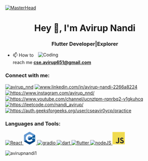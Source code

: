 [![MasterHead](https://thumbs.gfycat.com/CircularFlakyLadybird-max-1mb.gif)](https://AvirupN.io)

<h1 align="center">Hey 👋, I'm Avirup Nandi</h1>
<h3 align="center">Flutter Developer|Explorer</h3>

<img align="right" alt="Coding" width="400" src="https://miro.medium.com/max/1360/1*zVnWJtyGOX_kUIDm6ccCfQ.gif">

- 📫 How to reach me **cse.avirup651@gmail.com**

<h3 align="left">Connect with me:</h3>
<p align="left">
<a href="https://twitter.com/avirup_nnd" target="blank"><img align="center" src="https://raw.githubusercontent.com/rahuldkjain/github-profile-readme-generator/master/src/images/icons/Social/twitter.svg" alt="avirup_nnd" height="30" width="40" /></a>
<a href="https://linkedin.com/in/www.linkedin.com/in/avirup-nandi-2266a8224" target="blank"><img align="center" src="https://raw.githubusercontent.com/rahuldkjain/github-profile-readme-generator/master/src/images/icons/Social/linked-in-alt.svg" alt="www.linkedin.com/in/avirup-nandi-2266a8224" height="30" width="40" /></a>
<a href="https://instagram.com/https://www.instagram.com/avirup_nnd/" target="blank"><img align="center" src="https://raw.githubusercontent.com/rahuldkjain/github-profile-readme-generator/master/src/images/icons/Social/instagram.svg" alt="https://www.instagram.com/avirup_nnd/" height="30" width="40" /></a>
<a href="https://www.youtube.com/@avirup_nnd" target="blank"><img align="center" src="https://raw.githubusercontent.com/rahuldkjain/github-profile-readme-generator/master/src/images/icons/Social/youtube.svg" alt="https://www.youtube.com/channel/ucnztpm-rqnrbq2-v1gkuhcq" height="30" width="40" /></a>
<a href="https://www.leetcode.com/https://leetcode.com/nandi_avirup/" target="blank"><img align="center" src="https://raw.githubusercontent.com/rahuldkjain/github-profile-readme-generator/master/src/images/icons/Social/leet-code.svg" alt="https://leetcode.com/nandi_avirup/" height="30" width="40" /></a>
<a href="https://auth.geeksforgeeks.org/user/https://auth.geeksforgeeks.org/user/cseavir0ycp/practice" target="blank"><img align="center" src="https://raw.githubusercontent.com/rahuldkjain/github-profile-readme-generator/master/src/images/icons/Social/geeks-for-geeks.svg" alt="https://auth.geeksforgeeks.org/user/cseavir0ycp/practice" height="30" width="40" /></a>
</p>

<h3 align="left">Languages and Tools:</h3>
<p align="left"> <a href="https://getbootstrap.com" target="_blank" rel="noreferrer"> <img src="https://seeklogo.com/images/F/firebase-logo-402F407EE0-seeklogo.com.png" alt="React" width="40" height="40"/> </a> <a href="https://www.w3schools.com/cpp/" target="_blank" rel="noreferrer"> <img src="https://raw.githubusercontent.com/devicons/devicon/master/icons/cplusplus/cplusplus-original.svg" alt="cplusplus" width="40" height="40"/> </a> <a href="https://www.w3schools.com/css/" target="_blank" rel="noreferrer"> <img src="https://seeklogo.com/images/G/gradio-icon-logo-908AE1836C-seeklogo.com.png" alt="gradio" width="40" height="40"/> </a> <a href="https://dart.dev" target="_blank" rel="noreferrer"> <img src="https://www.vectorlogo.zone/logos/dartlang/dartlang-icon.svg" alt="dart" width="40" height="40"/> </a> <a href="https://flutter.dev" target="_blank" rel="noreferrer"> <img src="https://www.vectorlogo.zone/logos/flutterio/flutterio-icon.svg" alt="flutter" width="40" height="40"/> </a> <a href="https://www.w3.org/html/" target="_blank" rel="noreferrer"> <img src="https://seeklogo.com/images/N/nodejs-logo-FBE122E377-seeklogo.com.png" alt="nodeJS" width="40" height="40"/> </a> <a href="https://developer.mozilla.org/en-US/docs/Web/JavaScript" target="_blank" rel="noreferrer"> <img src="https://raw.githubusercontent.com/devicons/devicon/master/icons/javascript/javascript-original.svg" alt="javascript" width="40" height="40"/> </a> </p>

<p><img align="center" src="https://github-readme-stats.vercel.app/api/top-langs?username=avirupnandi1&show_icons=true&locale=en&layout=compact" alt="avirupnandi1" /></p>

